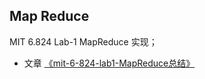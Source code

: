 ## Map Reduce

MIT 6.824 Lab-1 MapReduce 实现；

-   文章 [《mit-6-824-lab1-MapReduce总结》](https://jasonkayzk.github.io/2022/10/08/mit-6-824-lab1-MapReduce总结/)

